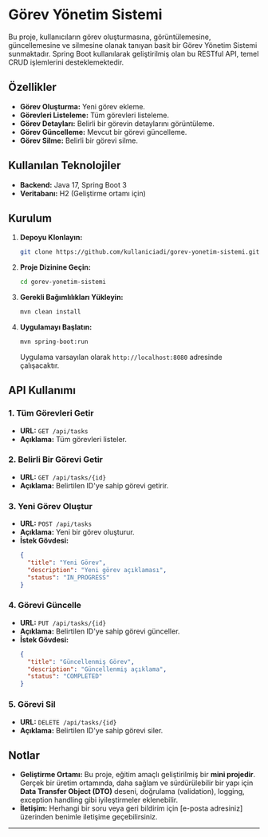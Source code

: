 # Görev Yönetim Sistemi

Bu proje, kullanıcıların görev oluşturmasına, görüntülemesine, güncellemesine ve silmesine olanak tanıyan basit bir Görev Yönetim Sistemi sunmaktadır. Spring Boot kullanılarak geliştirilmiş olan bu RESTful API, temel CRUD işlemlerini desteklemektedir.

## Özellikler

- **Görev Oluşturma:** Yeni görev ekleme.
- **Görevleri Listeleme:** Tüm görevleri listeleme.
- **Görev Detayları:** Belirli bir görevin detaylarını görüntüleme.
- **Görev Güncelleme:** Mevcut bir görevi güncelleme.
- **Görev Silme:** Belirli bir görevi silme.

## Kullanılan Teknolojiler

- **Backend:** Java 17, Spring Boot 3
- **Veritabanı:** H2 (Geliştirme ortamı için)

## Kurulum

1. **Depoyu Klonlayın:**
   ```bash
   git clone https://github.com/kullaniciadi/gorev-yonetim-sistemi.git
   ```
2. **Proje Dizinine Geçin:**
   ```bash
   cd gorev-yonetim-sistemi
   ```
3. **Gerekli Bağımlılıkları Yükleyin:**
   ```bash
   mvn clean install
   ```
4. **Uygulamayı Başlatın:**
   ```bash
   mvn spring-boot:run
   ```
   Uygulama varsayılan olarak `http://localhost:8080` adresinde çalışacaktır.

## API Kullanımı

### 1. Tüm Görevleri Getir

- **URL:** `GET /api/tasks`
- **Açıklama:** Tüm görevleri listeler.

### 2. Belirli Bir Görevi Getir

- **URL:** `GET /api/tasks/{id}`
- **Açıklama:** Belirtilen ID'ye sahip görevi getirir.

### 3. Yeni Görev Oluştur

- **URL:** `POST /api/tasks`
- **Açıklama:** Yeni bir görev oluşturur.
- **İstek Gövdesi:**
  ```json
  {
    "title": "Yeni Görev",
    "description": "Yeni görev açıklaması",
    "status": "IN_PROGRESS"
  }
  ```

### 4. Görevi Güncelle

- **URL:** `PUT /api/tasks/{id}`
- **Açıklama:** Belirtilen ID'ye sahip görevi günceller.
- **İstek Gövdesi:**
  ```json
  {
    "title": "Güncellenmiş Görev",
    "description": "Güncellenmiş açıklama",
    "status": "COMPLETED"
  }
  ```

### 5. Görevi Sil

- **URL:** `DELETE /api/tasks/{id}`
- **Açıklama:** Belirtilen ID'ye sahip görevi siler.

## Notlar

- **Geliştirme Ortamı:** Bu proje, eğitim amaçlı geliştirilmiş bir **mini projedir**. Gerçek bir üretim ortamında, daha sağlam ve sürdürülebilir bir yapı için **Data Transfer Object (DTO)** deseni, doğrulama (validation), logging, exception handling gibi iyileştirmeler eklenebilir.
- **İletişim:** Herhangi bir soru veya geri bildirim için [e-posta adresiniz] üzerinden benimle iletişime geçebilirsiniz.

---


